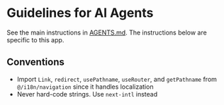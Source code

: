 # Guidelines for AI Agents

See the main instructions in [AGENTS.md](../../AGENTS.md). The instructions below are specific to this app.

## Conventions

- Import `Link`, `redirect`, `usePathname`, `useRouter`, and `getPathname` from `@/i18n/navigation` since it handles localization
- Never hard-code strings. Use `next-intl` instead
